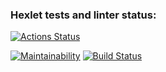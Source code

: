 ### Hexlet tests and linter status:
[![Actions Status](https://github.com/Almaz97rus/java-project-lvl1/workflows/hexlet-check/badge.svg)](https://github.com/Almaz97rus/java-project-lvl1/actions)

[![Maintainability](https://api.codeclimate.com/v1/badges/a99a88d28ad37a79dbf6/maintainability)](https://codeclimate.com/github/codeclimate/codeclimate/maintainability)
[![Build Status](https://github.com/Almaz97rus/java-project-lvl1/workflows/hexlet-check/badge.svg)](https://github.com/Almaz97rus/java-project-lvl1/actions)
